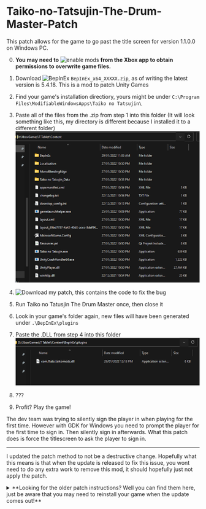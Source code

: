 # Taiko-no-Tatsujin-The-Drum-Master-Patch

This patch allows for the game to go past the title screen for version 1.1.0.0 on Windows PC.

0. **You may need to** ![enable mods](https://support.xbox.com/en-AU/help/games-apps/game-setup-and-play/enable-pc-game-mods) **from the Xbox app to obtain permissions to overwrite game files.**

1. Download ![BepInEx](https://github.com/BepInEx/BepInEx/releases) `BepInEx_x64_XXXXX.zip`, as of writing the latest version is 5.4.18. This is a mod to patch Unity Games
2. Find your game's installation directiory, yours might be under `C:\Program Files\ModifiableWindowsApps\Taiko no Tatsujin\` 
3. Paste all of the files from the .zip from step 1 into this folder
(It will look something like this, my directory is different because I installed it to a different folder)\
![](https://github.com/Fluto/Taiko-no-Tatsujin-The-Drum-Master-Patch/blob/main/3.png)
4. ![Download my patch](https://github.com/Fluto/TaikoMods/releases/tag/v0.0.1), this contains the code to fix the bug
5. Run Taiko no Tatusjin The Drum Master once, then close it
6. Look in your game's folder again, new files will have been generated under `.\BepInEx\plugins`
7. Paste the .DLL from step 4 into this folder\
![](https://github.com/Fluto/Taiko-no-Tatsujin-The-Drum-Master-Patch/blob/main/4.png)
8. ???
8. Profit? Play the game!

The dev team was trying to silently sign the player in when playing for the first time. However with GDK for Windows you need to prompt the player for the first time to sign in. Then silently sign in afterwards. 
What this patch does is force the titlescreen to ask the player to sign in. 

---

I updated the patch method to not be a destructive change. Hopefully what this means is that when the update is released to fix this issue, you wont need to do any extra work to remove this mod, it should hopefully just not apply the patch.

<details><summary>**Looking for the older patch instructions? Well you can find them here, just be aware that you may need to reinstall your game when the update comes out!**</summary>
<p>
When the next update comes out, this mod will no longer work, additionally you may need to **Verify and Repair** the game to make sure your files are as the developers expect it.

0. **You may need to** ![enable mods](https://support.xbox.com/en-AU/help/games-apps/game-setup-and-play/enable-pc-game-mods) **from the Xbox app to obtain permissions to overwrite game files.**

1. Download Taiko Patch.xdelta, This is a patch file containing the changed code from my decompiled version to the original. 
2. Get DeltaPatcher from https://github.com/marco-calautti/DeltaPatcher/releases/ (deltapatcher_v2.0.1_win32_bin.zip)
3. Note your game's installation directiory, yours might be under `C:\Program Files\ModifiableWindowsApps\Taiko no Tatsujin\Taiko no Tatsujin_Data\Managed` and look for `Assembly-CSharp.dll`\
(My installation directory is different)\
![](https://github.com/Fluto/Taiko-no-Tatsujin-The-Drum-Master-Patch/blob/main/1.png)

5. Using Delta Patcher (may need to run as admin), select the original file as `Assembly-CSharp.dll` and the XDelta Patch from the one you downloaded in Step 1\
![](https://github.com/Fluto/Taiko-no-Tatsujin-The-Drum-Master-Patch/blob/main/2.png)

6. Apply Patch
7. ???
8. Profit? Play the game!

</p>
</details>
